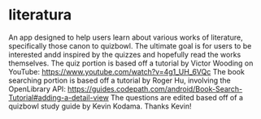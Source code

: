 # literatura
An app designed to help users learn about various works of literature, specifically those canon to quizbowl.
The ultimate goal is for users to be interested andd inspired by the quizzes and hopefully read the works themselves.
The quiz portion is based off a tutorial by Victor Wooding on YouTube: https://www.youtube.com/watch?v=4g1_UH_6VQc
The book searching portion is based off a tutorial by Roger Hu, involving the OpenLibrary API: https://guides.codepath.com/android/Book-Search-Tutorial#adding-a-detail-view
The questions are edited based off of a quizbowl study guide by Kevin Kodama. Thanks Kevin!
